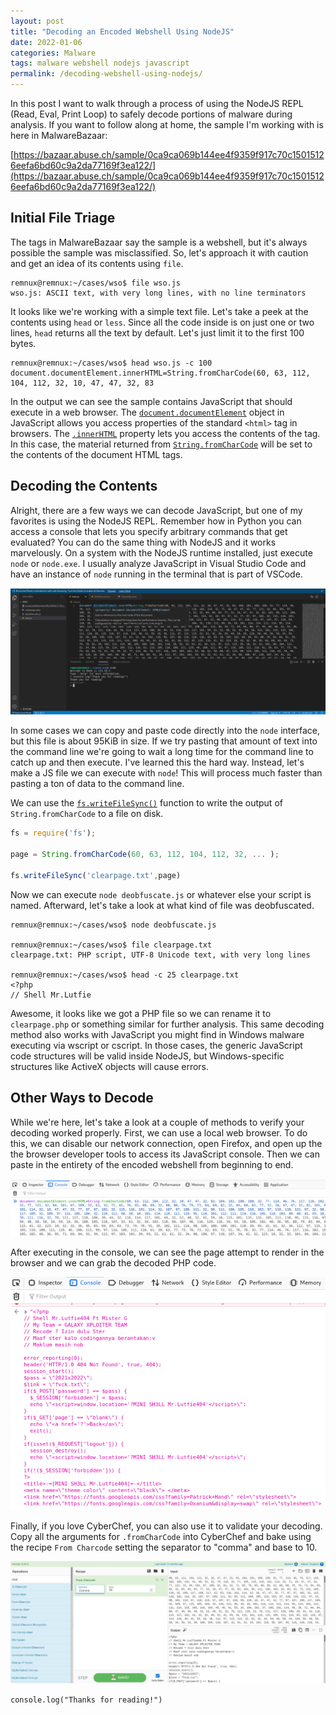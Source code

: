 ```yaml
---
layout: post
title: "Decoding an Encoded Webshell Using NodeJS"
date: 2022-01-06
categories: Malware
tags: malware webshell nodejs javascript
permalink: /decoding-webshell-using-nodejs/
---
```


In this post I want to walk through a process of using the NodeJS REPL (Read, Eval, Print Loop) to safely decode portions of malware during analysis. If you want to follow along at home, the sample I'm working with is here in MalwareBazaar: 

[https://bazaar.abuse.ch/sample/0ca9ca069b144ee4f9359f917c70c15015126eefa6bd60c9a2da77169f3ea122/](https://bazaar.abuse.ch/sample/0ca9ca069b144ee4f9359f917c70c15015126eefa6bd60c9a2da77169f3ea122/)

## Initial File Triage

The tags in MalwareBazaar say the sample is a webshell, but it's always possible the sample was misclassified. So, let's approach it with caution and get an idea of its contents using `file`.

```
remnux@remnux:~/cases/wso$ file wso.js 
wso.js: ASCII text, with very long lines, with no line terminators
```

It looks like we're working with a simple text file. Let's take a peek at the contents using `head` or `less`. Since all the code inside is on just one or two lines, `head` returns all the text by default. Let's just limit it to the first 100 bytes.

```
remnux@remnux:~/cases/wso$ head wso.js -c 100
document.documentElement.innerHTML=String.fromCharCode(60, 63, 112, 104, 112, 32, 10, 47, 47, 32, 83
```

In the output we can see the sample contains JavaScript that should execute in a web browser. The [`document.documentElement`](https://developer.mozilla.org/en-US/docs/Web/API/Document/documentElement) object in JavaScript allows you access properties of the standard `<html>` tag in browsers. The [`.innerHTML`](https://developer.mozilla.org/en-US/docs/Web/API/Element/innerHTML) property lets you access the contents of the tag. In this case, the material returned from [`String.fromCharCode`](https://developer.mozilla.org/en-US/docs/Web/JavaScript/Reference/Global_Objects/String/fromCharCode) will be set to the contents of the document HTML tags.

## Decoding the Contents

Alright, there are a few ways we can decode JavaScript, but one of my favorites is using the NodeJS REPL. Remember how in Python you can access a console that lets you specify arbitrary commands that get evaluated? You can do the same thing with NodeJS and it works marvelously. On a system with the NodeJS runtime installed, just execute `node` or `node.exe`. I usually analyze JavaScript in Visual Studio Code and have an instance of `node` running in the terminal that is part of VSCode.

![VSCode with NodeJS REPL](/assets/images/decoding-webshell-using-nodejs/vscode-node-repl.png)

In some cases we can copy and paste code directly into the `node` interface, but this file is about 95KiB in size. If we try pasting that amount of text into the command line we're going to wait a long time for the command line to catch up and then execute. I've learned this the hard way. Instead, let's make a JS file we can execute with `node`! This will process much faster than pasting a ton of data to the command line.

We can use the [`fs.writeFileSync()`](https://nodejs.org/api/fs.html#fswritesyncfd-string-position-encoding) function to write the output of `String.fromCharCode` to a file on disk. 

```js
fs = require('fs');

page = String.fromCharCode(60, 63, 112, 104, 112, 32, ... );

fs.writeFileSync('clearpage.txt',page)
```

Now we can execute `node deobfuscate.js` or whatever else your script is named. Afterward, let's take a look at what kind of file was deobfuscated.

```
remnux@remnux:~/cases/wso$ node deobfuscate.js 

remnux@remnux:~/cases/wso$ file clearpage.txt 
clearpage.txt: PHP script, UTF-8 Unicode text, with very long lines

remnux@remnux:~/cases/wso$ head -c 25 clearpage.txt 
<?php 
// Shell Mr.Lutfie
```

Awesome, it looks like we got a PHP file so we can rename it to `clearpage.php` or something similar for further analysis. This same decoding method also works with JavaScript you might find in Windows malware executing via wscript or cscript. In those cases, the generic JavaScript code structures will be valid inside NodeJS, but Windows-specific structures like ActiveX objects will cause errors.

## Other Ways to Decode

While we're here, let's take a look at a couple of methods to verify your decoding worked properly. First, we can use a local web browser. To do this, we can disable our network connection, open Firefox, and open up the the browser developer tools to access its JavaScript console. Then we can paste in the entirety of the encoded webshell from beginning to end.

![Browser JavaScript Entry](/assets/images/decoding-webshell-using-nodejs/browser-javascript-entry.png)

After executing in the console, we can see the page attempt to render in the browser and we can grab the decoded PHP code.

![Browser PHP Rendered](/assets/images/decoding-webshell-using-nodejs/browser-php-render.png)

Finally, if you love CyberChef, you can also use it to validate your decoding. Copy all the arguments for `.fromCharCode` into CyberChef and bake using the recipe `From Charcode` setting the separator to "comma" and base to 10.

![CyberChef Decoding](/assets/images/decoding-webshell-using-nodejs/cyberchef-decoding.png)

`console.log("Thanks for reading!")`
